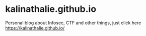 # kalinathalie.github.io
Personal blog about Infosec, CTF and other things, just click here https://kalinathalie.github.io/
